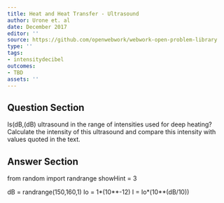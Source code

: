 ```yaml
---
title: Heat and Heat Transfer - Ultrasound
author: Urone et. al
date: December 2017
editor: ''
source: https://github.com/openwebwork/webwork-open-problem-library
type: ''
tags:
- intensitydecibel
outcomes:
- TBD
assets: ''
---
```


## Question Section 

Is(dB,(dB) ultrasound in the range of intensities used for deep heating? Calculate the
intensity of this ultrasound and compare this intensity with values quoted in the text.



## Answer Section

from random import randrange
showHint = 3

dB = randrange(150,160,1)
Io = 1*(10**-12)
I = Io*(10**(dB/10))
